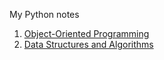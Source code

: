 My Python notes

1. [Object-Oriented Programming](https://github.com/tphuvu/python-notes/tree/main/object-oriented-programming)
2. [Data Structures and Algorithms](https://github.com/tphuvu/python-notes/tree/main/data-structures-and-algorithms)
